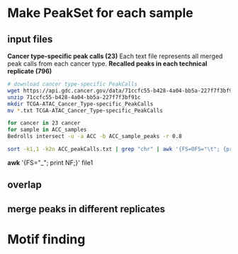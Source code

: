 # Make PeakSet for each sample
## input files
**Cancer type-specific peak calls (23)**
Each text file represents all merged peak calls from each cancer type. 
**Recalled peaks in each technical replicate (796)**
```bash
# download cancer type-specific PeakCalls
wget https://api.gdc.cancer.gov/data/71ccfc55-b428-4a04-bb5a-227f7f3bf91c
unzip 71ccfc55-b428-4a04-bb5a-227f7f3bf91c
mkdir TCGA-ATAC_Cancer_Type-specific_PeakCalls
mv *.txt TCGA-ATAC_Cancer_Type-specific_PeakCalls
```
```bash
for cancer in 23 cancer
for sample in ACC_samples
Bedrolls intersect -u -a ACC -b ACC_sample_peaks -r 0.8
```
```bash
sort -k1,1 -k2n ACC_peakCalls.txt | grep "chr" | awk '{FS=OFS="\t"; {print $1,$2,$3,$5}}' > ACC_peakCalls.sorted.txt
```
**awk** '{FS="_"; print NF;}' file1
## overlap
## merge peaks in different replicates
# Motif finding

<!--stackedit_data:
eyJoaXN0b3J5IjpbNTMyMzM2OTQ5LC0xOTI1NzkwNTYsLTc2ND
Y2MjcwMSwyODg1OTkyOTAsMTU4NzczOTM1MiwtMjA1MjI3MDMx
MiwxNDU0MDkzNjM3LC0xNTE5MzgyNDE2LC0zNDIxNjM3MSwtMT
k1MTA0MzAyN119
-->